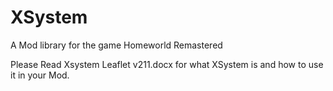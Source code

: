 # XSystem
A Mod library for the game Homeworld Remastered

Please Read Xsystem Leaflet v211.docx for what XSystem is and how to use it in your Mod.
